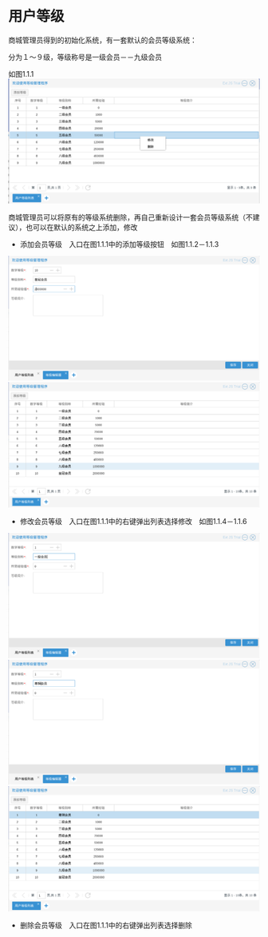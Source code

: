 # 用户等级

商城管理员得到的初始化系统，有一套默认的会员等级系统：

分为１～９级，等级称号是一级会员－－九级会员

如图1.1.1
![](../Image/用户/默认会员系统.png)

商城管理员可以将原有的等级系统删除，再自己重新设计一套会员等级系统（不建议），也可以在默认的系统之上添加，修改

* 添加会员等级　入口在图1.1.1中的添加等级按钮　如图1.1.2－1.1.3

![](../Image/用户/添加会员等级.png)
![](../Image/用户/添加会员等级结果.png)

* 修改会员等级　入口在图1.1.1中的右键弹出列表选择修改　如图1.1.4－1.1.6

![](../Image/用户/修改会员等级.png)
![](../Image/用户/修改会员等级修改.png)
![](../Image/用户/修改会员等级结果.png)

* 删除会员等级　入口在图1.1.1中的右键弹出列表选择删除
